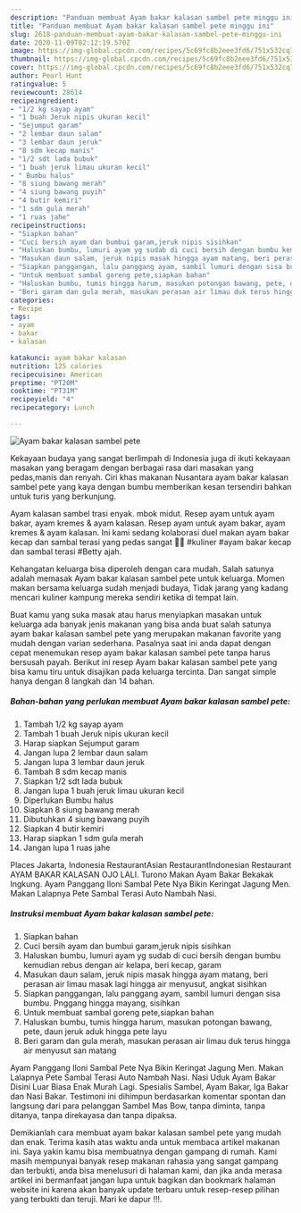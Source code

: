 ```yaml
---
description: "Panduan membuat Ayam bakar kalasan sambel pete minggu ini"
title: "Panduan membuat Ayam bakar kalasan sambel pete minggu ini"
slug: 2618-panduan-membuat-ayam-bakar-kalasan-sambel-pete-minggu-ini
date: 2020-11-09T02:12:19.570Z
image: https://img-global.cpcdn.com/recipes/5c69fc8b2eee3fd6/751x532cq70/ayam-bakar-kalasan-sambel-pete-foto-resep-utama.jpg
thumbnail: https://img-global.cpcdn.com/recipes/5c69fc8b2eee3fd6/751x532cq70/ayam-bakar-kalasan-sambel-pete-foto-resep-utama.jpg
cover: https://img-global.cpcdn.com/recipes/5c69fc8b2eee3fd6/751x532cq70/ayam-bakar-kalasan-sambel-pete-foto-resep-utama.jpg
author: Pearl Hunt
ratingvalue: 5
reviewcount: 28614
recipeingredient:
- "1/2 kg sayap ayam"
- "1 buah Jeruk nipis ukuran kecil"
- "Sejumput garam"
- "2 lembar daun salam"
- "3 lembar daun jeruk"
- "8 sdm kecap manis"
- "1/2 sdt lada bubuk"
- "1 buah jeruk limau ukuran kecil"
- " Bumbu halus"
- "8 siung bawang merah"
- "4 siung bawang puyih"
- "4 butir kemiri"
- "1 sdm gula merah"
- "1 ruas jahe"
recipeinstructions:
- "Siapkan bahan"
- "Cuci bersih ayam dan bumbui garam,jeruk nipis sisihkan"
- "Haluskan bumbu, lumuri ayam yg sudab di cuci bersih dengan bumbu kemudian rebus dengan air kelapa, beri kecap, garam"
- "Masukan daun salam, jeruk nipis masak hingga ayam matang, beri perasan air limau masak lagi hingga air menyusut, angkat sisihkan"
- "Siapkan panggangan, lalu panggang ayam, sambil lumuri dengan sisa bumbu. Pnggang hingga mayang, sisihkan"
- "Untuk membuat sambal goreng pete,siapkan bahan"
- "Haluskan bumbu, tumis hingga harum, masukan potongan bawang, pete, daun jeruk aduk hingga pete layu"
- "Beri garam dan gula merah, masukan perasan air limau duk terus hingga air menyusut san matang"
categories:
- Recipe
tags:
- ayam
- bakar
- kalasan

katakunci: ayam bakar kalasan 
nutrition: 125 calories
recipecuisine: American
preptime: "PT20M"
cooktime: "PT31M"
recipeyield: "4"
recipecategory: Lunch

---
```



![Ayam bakar kalasan sambel pete](https://img-global.cpcdn.com/recipes/5c69fc8b2eee3fd6/751x532cq70/ayam-bakar-kalasan-sambel-pete-foto-resep-utama.jpg)

Kekayaan budaya yang sangat berlimpah di Indonesia juga di ikuti kekayaan masakan yang beragam dengan berbagai rasa dari masakan yang pedas,manis dan renyah. Ciri khas makanan Nusantara ayam bakar kalasan sambel pete yang kaya dengan bumbu memberikan kesan tersendiri bahkan untuk turis yang berkunjung.


Ayam kalasan sambel trasi enyak. mbok midut. Resep ayam untuk ayam bakar, ayam kremes &amp; ayam kalasan. Resep ayam untuk ayam bakar, ayam kremes &amp; ayam kalasan. Ini kami sedang kolaborasi duel makan ayam bakar kecap dan sambal terasi yang pedas sangat 🤣🤭 #kuliner #ayam bakar kecap dan sambal terasi #Betty ajah.

Kehangatan keluarga bisa diperoleh dengan cara mudah. Salah satunya adalah memasak Ayam bakar kalasan sambel pete untuk keluarga. Momen makan bersama keluarga sudah menjadi budaya, Tidak jarang yang kadang mencari kuliner kampung mereka sendiri ketika di tempat lain.

Buat kamu yang suka masak atau harus menyiapkan masakan untuk keluarga ada banyak jenis makanan yang bisa anda buat salah satunya ayam bakar kalasan sambel pete yang merupakan makanan favorite yang mudah dengan varian sederhana. Pasalnya saat ini anda dapat dengan cepat menemukan resep ayam bakar kalasan sambel pete tanpa harus bersusah payah.
Berikut ini resep Ayam bakar kalasan sambel pete yang bisa kamu tiru untuk disajikan pada keluarga tercinta. Dan sangat simple hanya dengan 8 langkah dan 14 bahan.


<!--inarticleads1-->

##### Bahan-bahan yang perlukan membuat Ayam bakar kalasan sambel pete:

1. Tambah 1/2 kg sayap ayam
1. Tambah 1 buah Jeruk nipis ukuran kecil
1. Harap siapkan Sejumput garam
1. Jangan lupa 2 lembar daun salam
1. Jangan lupa 3 lembar daun jeruk
1. Tambah 8 sdm kecap manis
1. Siapkan 1/2 sdt lada bubuk
1. Jangan lupa 1 buah jeruk limau ukuran kecil
1. Diperlukan  Bumbu halus
1. Siapkan 8 siung bawang merah
1. Dibutuhkan 4 siung bawang puyih
1. Siapkan 4 butir kemiri
1. Harap siapkan 1 sdm gula merah
1. Jangan lupa 1 ruas jahe


Places Jakarta, Indonesia RestaurantAsian RestaurantIndonesian Restaurant AYAM BAKAR KALASAN OJO LALI. Turono Makan Ayam Bakar Bekakak Ingkung. Ayam Panggang Iloni Sambal Pete Nya Bikin Keringat Jagung Men. Makan Lalapnya Pete Sambal Terasi Auto Nambah Nasi. 

<!--inarticleads2-->

##### Instruksi membuat  Ayam bakar kalasan sambel pete:

1. Siapkan bahan
1. Cuci bersih ayam dan bumbui garam,jeruk nipis sisihkan
1. Haluskan bumbu, lumuri ayam yg sudab di cuci bersih dengan bumbu kemudian rebus dengan air kelapa, beri kecap, garam
1. Masukan daun salam, jeruk nipis masak hingga ayam matang, beri perasan air limau masak lagi hingga air menyusut, angkat sisihkan
1. Siapkan panggangan, lalu panggang ayam, sambil lumuri dengan sisa bumbu. Pnggang hingga mayang, sisihkan
1. Untuk membuat sambal goreng pete,siapkan bahan
1. Haluskan bumbu, tumis hingga harum, masukan potongan bawang, pete, daun jeruk aduk hingga pete layu
1. Beri garam dan gula merah, masukan perasan air limau duk terus hingga air menyusut san matang


Ayam Panggang Iloni Sambal Pete Nya Bikin Keringat Jagung Men. Makan Lalapnya Pete Sambal Terasi Auto Nambah Nasi. Nasi Uduk Ayam Bakar Disini Luar Biasa Enak Murah Lagi. Spesialis Sambel, Ayam Bakar, Iga Bakar dan Nasi Bakar. Testimoni ini dihimpun berdasarkan komentar spontan dan langsung dari para pelanggan Sambel Mas Bow, tanpa diminta, tanpa ditanya, tanpa direkayasa dan tanpa dipaksa. 

Demikianlah cara membuat ayam bakar kalasan sambel pete yang mudah dan enak. Terima kasih atas waktu anda untuk membaca artikel makanan ini. Saya yakin kamu bisa membuatnya dengan gampang di rumah. Kami masih mempunyai banyak resep makanan rahasia yang sangat gampang dan terbukti, anda bisa menelusuri di halaman kami, dan jika anda merasa artikel ini bermanfaat jangan lupa untuk bagikan dan bookmark halaman website ini karena akan banyak update terbaru untuk resep-resep pilihan yang terbukti dan teruji. Mari ke dapur !!!. 
